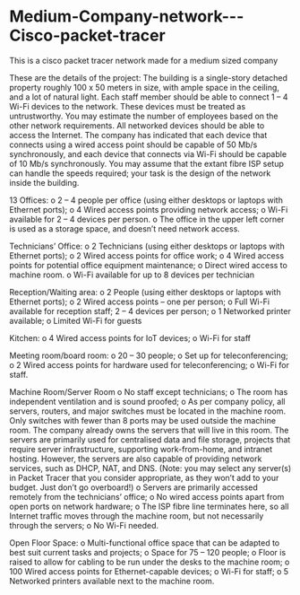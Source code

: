# Medium-Company-network---Cisco-packet-tracer
This is a cisco packet tracer network made for a medium sized company

These are the details of the project:
The building is a single-story detached property roughly 100 x 50 meters in size, with ample space in the ceiling, and
a lot of natural light.
Each staff member should be able to connect 1 – 4 Wi-Fi devices to the network. These devices must be treated as
untrustworthy. You may estimate the number of employees based on the other network requirements.
All networked devices should be able to access the Internet. The company has indicated that each device that
connects using a wired access point should be capable of 50 Mb/s synchronously, and each device that connects via
Wi-Fi should be capable of 10 Mb/s synchronously. You may assume that the extant fibre ISP setup can handle the
speeds required; your task is the design of the network inside the building.

13 Offices:
o 2 – 4 people per office (using either desktops or laptops with Ethernet ports);
o 4 Wired access points providing network access;
o Wi-Fi available for 2 – 4 devices per person.
o The office in the upper left corner is used as a storage space, and doesn’t need network access.

Technicians’ Office:
o 2 Technicians (using either desktops or laptops with Ethernet ports);
o 2 Wired access points for office work;
o 4 Wired access points for potential office equipment maintenance;
o Direct wired access to machine room.
o Wi-Fi available for up to 8 devices per technician

Reception/Waiting area:
o 2 People (using either desktops or laptops with Ethernet ports);
o 2 Wired access points – one per person;
o Full Wi-Fi available for reception staff; 2 – 4 devices per person;
o 1 Networked printer available;
o Limited Wi-Fi for guests

Kitchen:
o 4 Wired access points for IoT devices;
o Wi-Fi for staff

Meeting room/board room:
o 20 – 30 people;
o Set up for teleconferencing;
o 2 Wired access points for hardware used for teleconferencing;
o Wi-Fi for staff.

Machine Room/Server Room
o No staff except technicians;
o The room has independent ventilation and is sound proofed;
o As per company policy, all servers, routers, and major switches must be located in the machine
room. Only switches with fewer than 8 ports may be used outside the machine room. The company
already owns the servers that will live in this room. The servers are primarily used for centralised
data and file storage, projects that require server infrastructure, supporting work-from-home, and
intranet hosting. However, the servers are also capable of providing network services, such as
DHCP, NAT, and DNS. (Note: you may select any server(s) in Packet Tracer that you consider
appropriate, as they won’t add to your budget. Just don’t go overboard!)
o Servers are primarily accessed remotely from the technicians’ office;
o No wired access points apart from open ports on network hardware;
o The ISP fibre line terminates here, so all Internet traffic moves through the machine room, but not
necessarily through the servers;
o No Wi-Fi needed.

Open Floor Space:
o Multi-functional office space that can be adapted to best suit current tasks and projects;
o Space for 75 – 120 people;
o Floor is raised to allow for cabling to be run under the desks to the machine room;
o 100 Wired access points for Ethernet-capable devices;
o Wi-Fi for staff;
o 5 Networked printers available next to the machine room.

